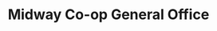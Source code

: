 ---
title: "Midway Co-op General Office"
url: /osborne/midway-co-op-general-office/
shop: agrarian
---